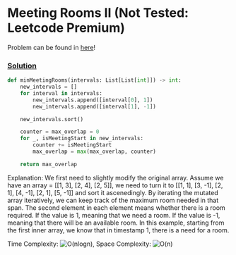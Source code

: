 # Meeting Rooms II (Not Tested: Leetcode Premium)

Problem can be found in [here](https://leetcode.com/problems/meeting-rooms-ii)!

### [Solution](/Array/252-MeetingRooms/solution.py)

```python
def minMeetingRooms(intervals: List[List[int]]) -> int:
    new_intervals = []
    for interval in intervals:
        new_intervals.append([interval[0], 1])
        new_intervals.append([interval[1], -1])

    new_intervals.sort()

    counter = max_overlap = 0
    for _, isMeetingStart in new_intervals:
        counter += isMeetingStart
        max_overlap = max(max_overlap, counter)

    return max_overlap
```

Explanation: We first need to slightly modify the original array. Assume we have an array = [[1, 3], [2, 4], [2, 5]], we need to turn it to [[1, 1], [3, -1], [2, 1], [4, -1], [2, 1], [5, -1]] and sort it ascenedingly. By iterating the mutated array iteratively, we can keep track of the maximum room needed in that span. The second element in each element means whether there is a room required. If the value is 1, meaning that we need a room. If the value is -1, meaning that there will be an available room. In this example, starting from the first inner array, we know that in timestamp 1, there is a need for a room.

Time Complexity: ![O(nlogn)](<https://latex.codecogs.com/svg.image?\inline&space;O(nlogn)>), Space Complexity: ![O(n)](<https://latex.codecogs.com/svg.image?\inline&space;O(n)>)
